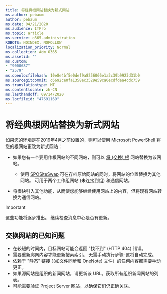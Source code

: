 ```yaml
---
title: 将经典根网站替换为新式网站
ms.author: pebaum
author: pebaum
ms.date: 04/21/2020
ms.audience: ITPro
ms.topic: article
ms.service: o365-administration
ROBOTS: NOINDEX, NOFOLLOW
localization_priority: Normal
ms.collection: Adm_O365
ms.assetid: ''
ms.custom:
- "9000687"
- "2579"
ms.openlocfilehash: 10e8e4bf5e0def9a8256066e1a3c39b9923d31b0
ms.sourcegitcommit: c6692ce0fa1358ec3529e59ca0ecdfdea4cdc759
ms.translationtype: MT
ms.contentlocale: zh-CN
ms.lasthandoff: 09/14/2020
ms.locfileid: "47691169"
---
```

# <a name="swap-your-classic-root-site-with-a-modern-site"></a>将经典根网站替换为新式网站

如果您的环境是在2019年4月之前设置的，则可以使用 Microsoft PowerShell 将您的根网站更改为新式网站：

- 如果您有一个要用作根网站的不同网站，则可以 [ 将 (交换) 根](https://docs.microsoft.com/sharepoint/modern-root-site) 网站替换为该网站。 
    - 使用 [SPOSiteSwap](https://docs.microsoft.com/powershell/module/sharepoint-online/invoke-spositeswap?view=sharepoint-ps) 可在存档原始网站的同时，将网站的位置替换为其他网站。 可用于两个工作组网站 (未连接到组) 和通信网站。 

- 将很快引入其他功能，从而使您能够继续使用网站上的内容，但将现有网站转换为通信网站。 
>[!Important]
>这些功能将逐步推出。 继续检查消息中心是否有更新。 

## <a name="known-issues-with-swapping-sites"></a>交换网站的已知问题

- 在较短的时间内，目标网站可能会返回 "找不到" (HTTP 404) 错误。
- 需要重新爬网内容才能更新搜索索引。 无需手动执行步骤-这将自动完成。
- 依赖于 "静态" 链接 (（如文件同步和 OneNote) 文件）的任何内容都需要手动更正。
- 如果源网站是组织的新闻网站，请更新该 URL。获取所有组织新闻网站的列表。
- 可能需要验证 Project Server 网站，以确保它们仍正确关联。
